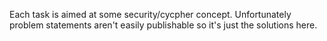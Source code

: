 Each task is aimed at some security/cycpher concept.
Unfortunately problem statements aren't easily publishable so it's just the solutions here.
